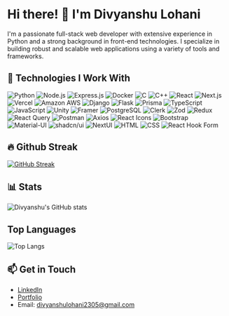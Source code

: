 # Hi there! 👋 I'm Divyanshu Lohani

I'm a passionate full-stack web developer with extensive experience in Python and a strong background in front-end technologies. I specialize in building robust and scalable web applications using a variety of tools and frameworks.

## 🚀 Technologies I Work With

![Python](https://img.shields.io/badge/-Python-3776AB?style=for-the-badge&logo=python&logoColor=white)
![Node.js](https://img.shields.io/badge/-Node.js-339933?style=for-the-badge&logo=node.js&logoColor=white)
![Express.js](https://img.shields.io/badge/-Express.js-000000?style=for-the-badge&logo=express&logoColor=white)
![Docker](https://img.shields.io/badge/-Docker-2496ED?style=for-the-badge&logo=docker&logoColor=white)
![C](https://img.shields.io/badge/-C-A8B9CC?style=for-the-badge&logo=c&logoColor=white)
![C++](https://img.shields.io/badge/-C++-00599C?style=for-the-badge&logo=c%2B%2B&logoColor=white)
![React](https://img.shields.io/badge/-React-61DAFB?style=for-the-badge&logo=react&logoColor=white)
![Next.js](https://img.shields.io/badge/-Next.js-000000?style=for-the-badge&logo=next.js&logoColor=white)
![Vercel](https://img.shields.io/badge/-Vercel-000000?style=for-the-badge&logo=vercel&logoColor=white)
![Amazon AWS](https://img.shields.io/badge/-Amazon_AWS-232F3E?style=for-the-badge&logo=amazon-aws&logoColor=white)
![Django](https://img.shields.io/badge/-Django-092E20?style=for-the-badge&logo=django&logoColor=white)
![Flask](https://img.shields.io/badge/-Flask-000000?style=for-the-badge&logo=flask&logoColor=white)
![Prisma](https://img.shields.io/badge/-Prisma-2D3748?style=for-the-badge&logo=prisma&logoColor=white)
![TypeScript](https://img.shields.io/badge/-TypeScript-3178C6?style=for-the-badge&logo=typescript&logoColor=white)
![JavaScript](https://img.shields.io/badge/-JavaScript-F7DF1E?style=for-the-badge&logo=javascript&logoColor=black)
![Unity](https://img.shields.io/badge/-Unity-000000?style=for-the-badge&logo=unity&logoColor=white)
![Framer](https://img.shields.io/badge/-Framer-0055FF?style=for-the-badge&logo=framer&logoColor=white)
![PostgreSQL](https://img.shields.io/badge/-PostgreSQL-336791?style=for-the-badge&logo=postgresql&logoColor=white)
![Clerk](https://img.shields.io/badge/-Clerk-000000?style=for-the-badge&logo=clerk&logoColor=white)
![Zod](https://img.shields.io/badge/-Zod-282C34?style=for-the-badge&logo=zod&logoColor=white)
![Redux](https://img.shields.io/badge/-Redux-764ABC?style=for-the-badge&logo=redux&logoColor=white)
![React Query](https://img.shields.io/badge/-React_Query-FF4154?style=for-the-badge&logo=react-query&logoColor=white)
![Postman](https://img.shields.io/badge/-Postman-FF6C37?style=for-the-badge&logo=postman&logoColor=white)
![Axios](https://img.shields.io/badge/-Axios-5A29E4?style=for-the-badge&logo=axios&logoColor=white)
![React Icons](https://img.shields.io/badge/-React_Icons-61DAFB?style=for-the-badge&logo=react&logoColor=black)
![Bootstrap](https://img.shields.io/badge/-Bootstrap-7952B3?style=for-the-badge&logo=bootstrap&logoColor=white)
![Material-UI](https://img.shields.io/badge/-Material_UI-007FFF?style=for-the-badge&logo=mui&logoColor=white)
![shadcn/ui](https://img.shields.io/badge/-shadcn_ui-000000?style=for-the-badge&logo=shadcnui&logoColor=white)
![NextUI](https://img.shields.io/badge/-NextUI-000000?style=for-the-badge&logo=nextui&logoColor=white)
![HTML](https://img.shields.io/badge/-HTML5-E34F26?style=for-the-badge&logo=html5&logoColor=white)
![CSS](https://img.shields.io/badge/-CSS3-1572B6?style=for-the-badge&logo=css3&logoColor=white)
![React Hook Form](https://img.shields.io/badge/-React_Hook_Form-EC5990?style=for-the-badge&logo=reacthookform&logoColor=white)



## 🔥 Github Streak
[![GitHub Streak](https://streak-stats.demolab.com?user=DivyanshuLohani&theme=dark&hide_border=true)](https://git.io/streak-stats)

## 📊 Stats
![Divyanshu's GitHub stats](https://github-readme-stats.vercel.app/api?username=DivyanshuLohani&show_icons=true&theme=dark)

## Top Languages
![Top Langs](https://github-readme-stats.vercel.app/api/top-langs/?username=DivyanshuLohani&layout=compact&theme=dark)


## 📫 Get in Touch

- [LinkedIn]([link-to-linkedin](https://www.linkedin.com/in/divyanshulohani/))
- [Portfolio](https://divyanshulohani.github.io/)
- Email: divyanshulohani2305@gmail.com

